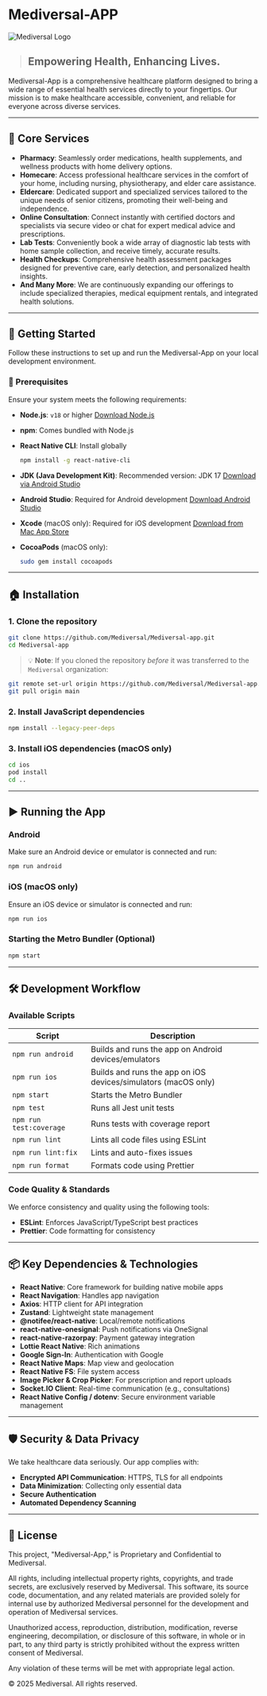 # Mediversal-APP

![Mediversal Logo](https://www.mediversal.in/logo.png)

> ## Empowering Health, Enhancing Lives.

Mediversal-App is a comprehensive healthcare platform designed to bring a wide range of essential health services directly to your fingertips. Our mission is to make healthcare accessible, convenient, and reliable for everyone across diverse services.

---

## 🌟 Core Services

* **Pharmacy**: Seamlessly order medications, health supplements, and wellness products with home delivery options.
* **Homecare**: Access professional healthcare services in the comfort of your home, including nursing, physiotherapy, and elder care assistance.
* **Eldercare**: Dedicated support and specialized services tailored to the unique needs of senior citizens, promoting their well-being and independence.
* **Online Consultation**: Connect instantly with certified doctors and specialists via secure video or chat for expert medical advice and prescriptions.
* **Lab Tests**: Conveniently book a wide array of diagnostic lab tests with home sample collection, and receive timely, accurate results.
* **Health Checkups**: Comprehensive health assessment packages designed for preventive care, early detection, and personalized health insights.
* **And Many More**: We are continuously expanding our offerings to include specialized therapies, medical equipment rentals, and integrated health solutions.

---

## 🚀 Getting Started

Follow these instructions to set up and run the Mediversal-App on your local development environment.

### 🔧 Prerequisites

Ensure your system meets the following requirements:

* **Node.js**: `v18` or higher
  [Download Node.js](https://nodejs.org/en/download/current/)
* **npm**: Comes bundled with Node.js
* **React Native CLI**: Install globally

  ```bash
  npm install -g react-native-cli
  ```
* **JDK (Java Development Kit)**: Recommended version: JDK 17
  [Download via Android Studio](https://developer.android.com/studio)
* **Android Studio**: Required for Android development
  [Download Android Studio](https://developer.android.com/studio)
* **Xcode** (macOS only): Required for iOS development
  [Download from Mac App Store](https://apps.apple.com/us/app/xcode/id497799835?mt=12)
* **CocoaPods** (macOS only):

  ```bash
  sudo gem install cocoapods
  ```

---

## 🏠 Installation

### 1. Clone the repository

```bash
git clone https://github.com/Mediversal/Mediversal-app.git
cd Mediversal-app
```

> 💡 **Note**: If you cloned the repository *before* it was transferred to the `Mediversal` organization:

```bash
git remote set-url origin https://github.com/Mediversal/Mediversal-app.git
git pull origin main
```

### 2. Install JavaScript dependencies

```bash
npm install --legacy-peer-deps
```

### 3. Install iOS dependencies (macOS only)

```bash
cd ios
pod install
cd ..
```

---

## ▶️ Running the App

### Android

Make sure an Android device or emulator is connected and run:

```bash
npm run android
```

### iOS (macOS only)

Ensure an iOS device or simulator is connected and run:

```bash
npm run ios
```

### Starting the Metro Bundler (Optional)

```bash
npm start
```

---

## 🛠️ Development Workflow

### Available Scripts

| Script                  | Description                                                    |
| ----------------------- | -------------------------------------------------------------- |
| `npm run android`       | Builds and runs the app on Android devices/emulators           |
| `npm run ios`           | Builds and runs the app on iOS devices/simulators (macOS only) |
| `npm start`             | Starts the Metro Bundler                                       |
| `npm test`              | Runs all Jest unit tests                                       |
| `npm run test:coverage` | Runs tests with coverage report                                |
| `npm run lint`          | Lints all code files using ESLint                              |
| `npm run lint:fix`      | Lints and auto-fixes issues                                    |
| `npm run format`        | Formats code using Prettier                                    |

### Code Quality & Standards

We enforce consistency and quality using the following tools:

* **ESLint**: Enforces JavaScript/TypeScript best practices
* **Prettier**: Code formatting for consistency

---

## 📦 Key Dependencies & Technologies

* **React Native**: Core framework for building native mobile apps
* **React Navigation**: Handles app navigation
* **Axios**: HTTP client for API integration
* **Zustand**: Lightweight state management
* **@notifee/react-native**: Local/remote notifications
* **react-native-onesignal**: Push notifications via OneSignal
* **react-native-razorpay**: Payment gateway integration
* **Lottie React Native**: Rich animations
* **Google Sign-In**: Authentication with Google
* **React Native Maps**: Map view and geolocation
* **React Native FS**: File system access
* **Image Picker & Crop Picker**: For prescription and report uploads
* **Socket.IO Client**: Real-time communication (e.g., consultations)
* **React Native Config / dotenv**: Secure environment variable management

---

## 🛡️ Security & Data Privacy

We take healthcare data seriously. Our app complies with:

* **Encrypted API Communication**: HTTPS, TLS for all endpoints
* **Data Minimization**: Collecting only essential data
* **Secure Authentication**
* **Automated Dependency Scanning**

---

## 📝 License

This project, "Mediversal-App," is Proprietary and Confidential to Mediversal.

All rights, including intellectual property rights, copyrights, and trade secrets, are exclusively reserved by Mediversal. This software, its source code, documentation, and any related materials are provided solely for internal use by authorized Mediversal personnel for the development and operation of Mediversal services.

Unauthorized access, reproduction, distribution, modification, reverse engineering, decompilation, or disclosure of this software, in whole or in part, to any third party is strictly prohibited without the express written consent of Mediversal.

Any violation of these terms will be met with appropriate legal action.

© 2025 Mediversal. All rights reserved.
